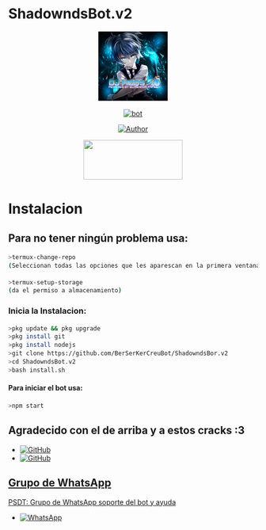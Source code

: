 # ShadowndsBot.v2

<p align="center">
<img src="./media/logo2.jpg" width="140" height="140"/>
</p>
<p align="center">
<a href="#"><img title="bot" src="https://img.shields.io/badge/「 👻 © by Samy 👻 」-black?colorA=%23ff0000&colorB=%23000000&style=for-the-badge"></a>
</p>
<p align="center">
  <a href="https://github.com/Berserker09"><img title="Author" src="https://img.shields.io/badge/Author-Berserker09 team-red.svg?style=for-the-badge&logo=github" /></a>
<p align="center">
<img src="https://www.crackingpro.com/uploads/team_VIP.gif" width="200" height="80"/>
</p>

# Instalacion

## Para no tener ningún problema usa:
```bash
>termux-change-repo
(Seleccionan todas las opciones que les aparescan en la primera ventana/En la segunda ventana seleccionan la opcion que contenga la letra 'grimler'

>termux-setup-storage
(da el permiso a almacenamiento)
```

### Inicia la Instalacion:

```bash
>pkg update && pkg upgrade
>pkg install git
>pkg install nodejs
>git clone https://github.com/BerSerKerCreuBot/ShadowndsBor.v2
>cd ShadowndsBot.v2
>bash install.sh
```

#### Para iniciar el bot usa:
```bash
>npm start
```
## Agradecido con el de arriba y a estos cracks :3

* <a href="https://github.com/adiwajshing/Baileys"><img alt="GitHub" src="https://img.shields.io/badge/adiwajshing/Baileys%20-%23121011.svg?&style=for-the-badge&logo=github&logoColor=white">
* <a href="https://github.com/Samu330/NyanBot"><img alt="GitHub" src="https://img.shields.io/badge/Samu330/NyanBot%20-%23121011.svg?&style=for-the-badge&logo=github&logoColor=white">
## Grupo de WhatsApp
PSDT: Grupo de WhatsApp soporte del bot y ayuda 
* <a href="https://chat.whatsapp.com/E5xoSThB6LQ5L6CY8XrODI"><img alt="WhatsApp" src="https://img.shields.io/badge/WhatsApp%20Group-25D366?style=for-the-badge&logo=whatsapp&logoColor=white"/></a>
